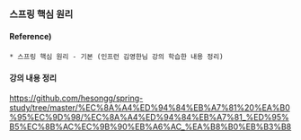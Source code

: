 ### 스프링 핵심 원리

#### Reference) 
	* 스프링 핵심 원리 - 기본 (인프런 김영한님 강의 학습한 내용 정리)
  
#### 강의 내용 정리
https://github.com/hesongg/spring-study/tree/master/%EC%8A%A4%ED%94%84%EB%A7%81%20%EA%B0%95%EC%9D%98/%EC%8A%A4%ED%94%84%EB%A7%81_%ED%95%B5%EC%8B%AC%EC%9B%90%EB%A6%AC_%EA%B8%B0%EB%B3%B8
